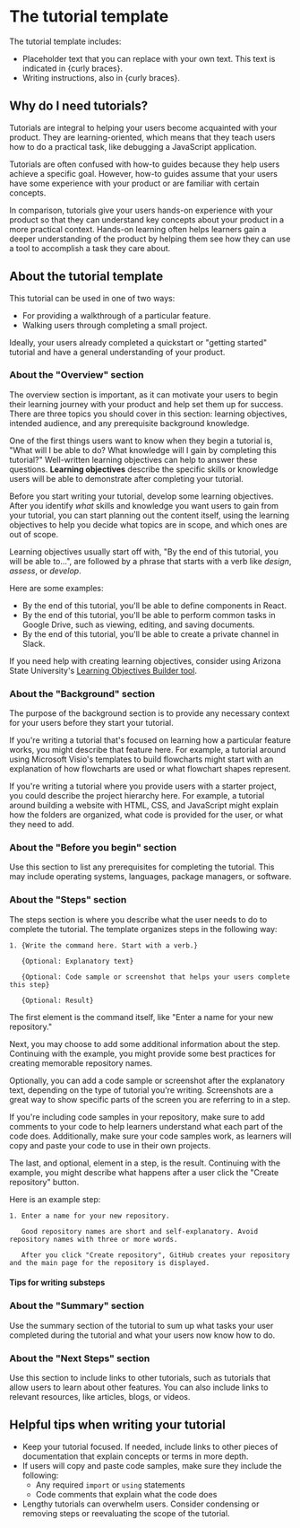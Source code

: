 # The tutorial template

The tutorial template includes:

* Placeholder text that you can replace with your own text. This text is indicated in {curly braces}.
* Writing instructions, also in {curly braces}.

## Why do I need tutorials?

Tutorials are integral to helping your users become acquainted with your product. They are learning-oriented, which means that they teach users how to do a practical task, like debugging a JavaScript application. 

Tutorials are often confused with how-to guides because they help users achieve a specific goal. However, how-to guides assume that your users have some experience with your product or are familiar with certain concepts. 

In comparison, tutorials give your users hands-on experience with your product so that they can understand key concepts about your product in a more practical context. Hands-on learning often helps learners gain a deeper understanding of the product by helping them see how they can use a tool to accomplish a task they care about.

## About the tutorial template 

This tutorial can be used in one of two ways: 
* For providing a walkthrough of a particular feature.
* Walking users through completing a small project. 

Ideally, your users already completed a quickstart or "getting started" tutorial and have a general understanding of your product.  

### About the "Overview" section

The overview section is important, as it can motivate your users to begin their learning journey with your product and help set them up for success. There are three topics you should cover in this section: learning objectives, intended audience, and any prerequisite background knowledge. 

One of the first things users want to know when they begin a tutorial is, "What will I be able to do? What knowledge will I gain by completing this tutorial?" Well-written learning objectives can help to answer these questions. **Learning objectives** describe the specific skills or knowledge users will be able to demonstrate after completing your tutorial.

Before you start writing your tutorial, develop some learning objectives. After you identify *what* skills and knowledge you want users to gain from your tutorial, you can start planning out the content itself, using the learning objectives to help you decide what topics are in scope, and which ones are out of scope. 

Learning objectives usually start off with, "By the end of this tutorial, you will be able to...", are followed by a phrase that starts with a verb like *design*, *assess*, or *develop*.

Here are some examples:

* By the end of this tutorial, you'll be able to define components in React.
* By the end of this tutorial, you'll be able to perform common tasks in Google Drive, such as viewing, editing, and saving documents.
* By the end of this tutorial, you'll be able to create a private channel in Slack.

If you need help with creating learning objectives, consider using Arizona State University's [Learning Objectives Builder tool](https://teachonline.asu.edu/objectives-builder/).

### About the "Background" section

The purpose of the background section is to provide any necessary context for your users before they start your tutorial. 

If you're writing a tutorial that's focused on learning how a particular feature works, you might describe that feature here. For example, a tutorial around using Microsoft Visio's templates to build flowcharts might start with an explanation of how flowcharts are used or what flowchart shapes represent. 

If you're writing a tutorial where you provide users with a starter project, you could describe the project hierarchy here. For example, a tutorial around building a website with HTML, CSS, and JavaScript might explain how the folders are organized, what code is provided for the user, or what they need to add.

### About the "Before you begin" section

Use this section to list any prerequisites for completing the tutorial. This may include operating systems, languages, package managers, or software.

### About the "Steps" section

The steps section is where you describe what the user needs to do to complete the tutorial. The template organizes steps in the following way:

```
1. {Write the command here. Start with a verb.}

   {Optional: Explanatory text}

   {Optional: Code sample or screenshot that helps your users complete this step}

   {Optional: Result}

```

The first element is the command itself, like "Enter a name for your new repository." 

Next, you may choose to add some additional information about the step. Continuing with the example, you might provide some best practices for creating memorable repository names.

Optionally, you can add a code sample or screenshot after the explanatory text, depending on the type of tutorial you're writing. Screenshots are a great way to show specific parts of the screen you are referring to in a step. 

If you're including code samples in your repository, make sure to add comments to your code to help learners understand what each part of the code does. Additionally, make sure your code samples work, as learners will copy and paste your code to use in their own projects.

The last, and optional, element in a step, is the result. Continuing with the example, you might describe what happens after a user click the "Create repository" button.

Here is an example step:

```
1. Enter a name for your new repository.   

   Good repository names are short and self-explanatory. Avoid repository names with three or more words.
   
   After you click "Create repository", GitHub creates your repository and the main page for the repository is displayed.
```

#### Tips for writing substeps


### About the "Summary" section

Use the summary section of the tutorial to sum up what tasks your user completed during the tutorial and what your users now know how to do.

### About the "Next Steps" section

Use this section to include links to other tutorials, such as tutorials that allow users to learn about other features. You can also include links to relevant resources, like articles, blogs, or videos.

## Helpful tips when writing your tutorial 

* Keep your tutorial focused. If needed, include links to other pieces of documentation that explain concepts or terms in more depth.
* If users will copy and paste code samples, make sure they include the following:
  * Any required `import` or `using` statements
  * Code comments that explain what the code does 
* Lengthy tutorials can overwhelm users. Consider condensing or removing steps or reevaluating the scope of the tutorial.